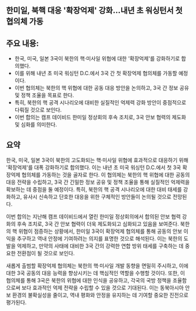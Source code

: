 ## 한미일, 북핵 대응 '확장억제' 강화…내년 초 워싱턴서 첫 협의체 가동

## 주요 내용:
*   한국, 미국, 일본 3국이 북한의 핵·미사일 위협에 대한 '확장억제'를 강화하기로 합의했다.
*   이를 위해 내년 초 미국 워싱턴 D.C.에서 3국 간 첫 확장억제 협의체를 가동할 예정이다.
*   이번 협의체는 북한의 핵 위협에 대한 공동 대응 방안을 논의하고, 3국 간 정보 공유 및 정책 조율을 목표로 한다.
*   특히, 북한의 핵 공격 시나리오에 대비한 실질적인 억제력 강화 방안이 중점적으로 다뤄질 것으로 보인다.
*   이번 합의는 캠프 데이비드 한미일 정상회의 후속 조치로, 3국 안보 협력의 제도화 및 심화를 의미한다.

## 요약

한국, 미국, 일본 3국이 북한의 고도화되는 핵·미사일 위협에 효과적으로 대응하기 위해 '확장억제'를 대폭 강화하기로 합의했다. 이는 내년 초 미국 워싱턴 D.C.에서 첫 3국 확장억제 협의체를 가동하는 것을 골자로 한다. 이 협의체는 북한의 핵 위협에 대한 공동의 대응 전략을 수립하고, 3국 간 긴밀한 정보 공유 및 정책 조율을 통해 실질적인 억제력을 확보하는 데 중점을 둘 예정이다. 특히, 북한의 핵 공격 시나리오에 대한 대비 태세를 강화하고, 유사시 신속하고 단호한 대응을 위한 구체적인 방안들이 논의될 것으로 전망된다.

이번 합의는 지난해 캠프 데이비드에서 열린 한미일 정상회의에서 합의된 안보 협력 강화의 후속 조치로, 3국 간 안보 협력이 더욱 제도화되고 심화되고 있음을 보여준다. 북한의 핵 위협이 점증하는 상황에서, 한미일 3국이 확장억제 협의체를 통해 공동의 안보 이익을 추구하고 역내 안정에 기여하려는 의지를 표명한 것으로 해석된다. 이는 북한의 도발을 억제하고, 만약의 사태에 대비한 3국 간의 강력한 연합 방위 태세를 구축하는 데 중요한 전환점이 될 것으로 보인다.

새롭게 출범할 확장억제 협의체는 북한의 핵·미사일 개발 동향을 면밀히 주시하고, 이에 대한 3국 공동의 대응 능력을 향상시키는 데 핵심적인 역할을 수행할 것이다. 또한, 이 협의체를 통해 3국은 북한의 위협에 대한 인식을 공유하고, 각국의 국방 정책을 조율함으로써 보다 효과적인 억제 전략을 수립할 수 있을 것으로 기대된다. 이는 동북아시아 안보 환경의 불확실성을 줄이고, 역내 평화와 안정을 유지하는 데 기여할 중요한 진전으로 평가된다.